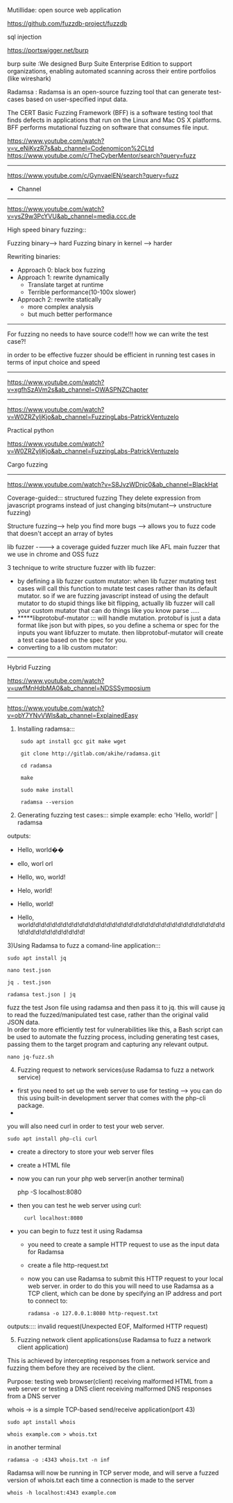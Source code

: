 
Mutillidae: open source web application

<https://github.com/fuzzdb-project/fuzzdb>

sql injection

<https://portswigger.net/burp>

burp suite :We designed Burp Suite Enterprise Edition to support organizations, enabling automated scanning across their entire portfolios
(like wireshark)

Radamsa : Radamsa is an open-source fuzzing tool that can generate test-cases based on user-specified input data.


The CERT Basic Fuzzing Framework (BFF) is a software testing tool that finds defects in applications that run on the Linux and Mac OS X platforms. BFF performs mutational fuzzing on software that consumes file input.



<https://www.youtube.com/watch?v=v_eNiKvzR7s&ab_channel=Codenomicon%2CLtd>
<https://www.youtube.com/c/TheCyberMentor/search?query=fuzz>

*********************      

<https://www.youtube.com/c/GynvaelEN/search?query=fuzz>

- Channel
-----------------------------------

<https://www.youtube.com/watch?v=ysZ9w3PcYVU&ab_channel=media.ccc.de>

High speed binary fuzzing::

Fuzzing binary--> hard
Fuzzing binary in kernel --> harder

Rewriting binaries:
- Approach 0: black box fuzzing
- Approach 1: rewrite dynamically
	- Translate target at runtime
	- Terrible performance(10-100x slower)
- Approach 2: rewrite statically
	- more complex analysis
	- but much better performance
	
	
	
---------------------------------------------

For fuzzing no needs to have source code!!! how we can write the test case?!

in order to be effective fuzzer should be efficient in running test cases in terms of input choice and speed

----------------------------------------
<https://www.youtube.com/watch?v=xgfhSzAVm2s&ab_channel=OWASPNZChapter>

--------------------------------

<https://www.youtube.com/watch?v=W0ZRZyljKjo&ab_channel=FuzzingLabs-PatrickVentuzelo>

Practical python 

<https://www.youtube.com/watch?v=W0ZRZyljKjo&ab_channel=FuzzingLabs-PatrickVentuzelo>

Cargo fuzzing

--------

<https://www.youtube.com/watch?v=S8JvzWDnjc0&ab_channel=BlackHat>

Coverage-guided::: structured fuzzing
They delete expression from javascript programs instead of just changing bits(mutant--> unstructure fuzzing)

Structure fuzzing--> help you find more bugs
				--> allows you to fuzz code that doesn't accept an array of bytes

lib fuzzer ----> a coverage guided fuzzer much like AFL
main fuzzer that we use in chrome and OSS fuzz

3 technique to write structure fuzzer with lib fuzzer:
- by defining a lib fuzzer custom mutator: when lib fuzzer mutating test cases will call this function to mutate test cases rather than its default mutator. so if we are fuzzing javascript instead of using the default mutator to do stupid things like bit flipping, actually lib fuzzer will call your custom mutator that can do things like you know parse .....
- *****libprotobuf-mutator ::: will handle mutation.
protobuf is just a data format like json but with pipes, so you define a schema or spec for the inputs you want libfuzzer to mutate.
then libprotobuf-mutator will create a test case based on the spec for you.
- converting to a lib custom mutator: 

---------------------------------------
Hybrid Fuzzing

<https://www.youtube.com/watch?v=uwfMnHdbMA0&ab_channel=NDSSSymposium>

------------------------

<https://www.youtube.com/watch?v=obY7YNvVWIs&ab_channel=ExplainedEasy>

1) Installing radamsa:::

        sudo apt install gcc git make wget

        git clone http://gitlab.com/akihe/radamsa.git

        cd radamsa

        make

        sudo make install

        radamsa --version

2) Generating fuzzing test cases:::
simple example: echo 'Hello, world!' | radamsa

outputs:
- Hello, world��
- ello, worl
  orl

- Hello, wo, world!

- Helo, world!

- Hello, world!

- Hello, world!d!d!d!d!d!d!d!d!d!d!d!d!d!d!d!d!d!d!d!d!d!d!d!d!d!d!d!d!d!d!d!d!d!d!d!d!d!d!d!d!d!d!d!d!d!d!d!

3)Using Radamsa to fuzz a comand-line application:::

    sudo apt install jq

    nano test.json

    jq . test.json

	radamsa test.json | jq

fuzz the test Json file using radamsa and then pass it to jq. this will cause jq to read the fuzzed/manipulated test case, rather than the original valid JSON data. 	
In order to more efficiently test for vulnerabilities like this, a Bash script can be used to automate the fuzzing process, including generating test cases, passing them to the target program and capturing any relevant output.

	nano jq-fuzz.sh


4) Fuzzing request to network services(use Radamsa to fuzz a network service)
- first you need to set up the web server to use for testing --> you can do this using built-in development server that comes with the php-cli package.
- 
you will also need curl in order to test your web server.

	sudo apt install php-cli curl

- create a directory to store your web server files
- create a HTML file
- now you can run your php web server(in another terminal)

	php -S localhost:8080

- then you can test he web server using curl:

		curl localhost:8080

- you can begin to fuzz test it using Radamsa
  - you need to create a sample HTTP request to use as the input data for Radamsa
  - create a file http-request.txt
  - now you can use Radamsa to submit this HTTP request to your local web server. in order to do this you will need to use Radamsa as a TCP client, which can be done by specifying an IP address and port to connect to:
  
		radamsa -o 127.0.0.1:8080 http-request.txt

outputs:::: invalid request(Unexpected EOF, Malformed HTTP request)

5) Fuzzing network client applications(use Radamsa to fuzz a network client application)

This is achieved by intercepting responses from a network service and fuzzing them before they are received by the client.

Purpose: testing web browser(client) receiving malformed HTML from a web server or testing a DNS client receiving malformed DNS responses from a DNS server

whois -> is a simple TCP-based send/receive application(port 43)

    sudo apt install whois

    whois example.com > whois.txt

in another terminal

	radamsa -o :4343 whois.txt -n inf

Radamsa will now be running in TCP server mode, and will serve a fuzzed version of whois.txt each time a connection is made to the server

	whois -h localhost:4343 example.com